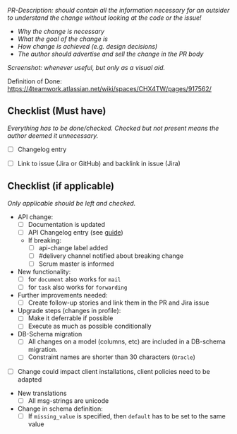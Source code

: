 _PR-Description: should contain all the information necessary for an outsider to understand the change without looking at the code or the issue!_

- _Why the change is necessary_
- _What the goal of the change is_
- _How change is achieved (e.g. design decisions)_
- _The author should advertise and sell the change in the PR body_

_Screenshot: whenever useful, but only as a visual aid._


Definition of Done: https://4teamwork.atlassian.net/wiki/spaces/CHX4TW/pages/917562/


## Checklist (Must have)

_Everything has to be done/checked. Checked but not present means the author deemed it unnecessary._

- [ ] Changelog entry
- [ ] Link to issue (Jira or GitHub) and backlink in issue (Jira)


## Checklist (if applicable)

_Only applicable should be left and checked._

- API change:
  - [ ] Documentation is updated
  - [ ] API Changelog entry (see [guide](https://4teamwork.atlassian.net/wiki/spaces/4TEAM/pages/451248812/API+Changelog+Guidelines))
  - If breaking:
    - [ ] api-change label added
    - [ ] #delivery channel notified about breaking change
    - [ ] Scrum master is informed
- New functionality:
  - [ ] for `document` also works for `mail`
  - [ ] for `task` also works for `forwarding`
- Further improvements needed:
  - [ ] Create follow-up stories and link them in the PR and Jira issue
- Upgrade steps (changes in profile):
  - [ ] Make it deferrable if possible
  - [ ] Execute as much as possible conditionally
- DB-Schema migration
  - [ ] All changes on a model (columns, etc) are included in a DB-schema migration.
  - [ ] Constraint names are shorter than 30 characters (`Oracle`)
- [ ] Change could impact client installations, client policies need to be adapted
- New translations
  - [ ] All msg-strings are unicode
- Change in schema definition:
  - [ ] If `missing_value` is specified, then `default` has to be set to the same value
